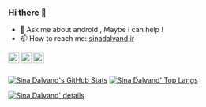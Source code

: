 ### Hi there 👋

- 💬 Ask me about android , Maybe i can help !
- 📫 How to reach me: [sinadalvand.ir](https://sinadalvand.ir/)

<a href="https://www.linkedin.com/in/sinadalvand">
  <img align="left" alt="Sina Dalvand's Linkdein" width="22px" src="https://cdn.jsdelivr.net/npm/simple-icons@v3/icons/linkedin.svg" />
</a>
<a href="https://twitter.com/DlvLogan">
  <img align="left" alt="Sina Dalvand's Twitter" width="22px" src="https://cdn.jsdelivr.net/npm/simple-icons@v3/icons/twitter.svg" />
</a>
<a href="https://t.me/logandlv">
  <img align="left" alt="Sina Dalvand's Telegram" width="22px" src="https://cdn.jsdelivr.net/npm/simple-icons@v3/icons/telegram.svg" />
</a>

<br />
<br />


[![Sina Dalvand's GitHub Stats](https://github-readme-stats.vercel.app/api?username=sinadalvand&show_icons=true&include_all_commits=true&theme=tokyonight&count_private=true&line_height=40)](https://github.com/sinadalvand/sinadalvand)
[![Sina Dalvand' Top Langs](https://github-readme-stats.vercel.app/api/top-langs/?username=sinadalvand&langs_count=5&theme=tokyonight&exclude_repo=SocketCpp,sinadalvand.github.io,DeveloperSite)](https://github.com/sinadalvand/sinadalvand)

[![Sina Dalvand' details](https://metrics.lecoq.io/sinadalvand)](https://github.com/sinadalvand/sinadalvand)




<!--
**sinadalvand/sinadalvand** is a ✨ _special_ ✨ repository because its `README.md` (this file) appears on your GitHub profile.

Here are some ideas to get you started:

- 🔭 I’m currently working on ...
- 🌱 I’m currently learning ...
- 👯 I’m looking to collaborate on ...
- 🤔 I’m looking for help with ...
- 💬 Ask me about android , Maybe can help !
- 📫 How to reach me: ...
- 😄 Pronouns: ...
- ⚡ Fun fact: ...
-->


